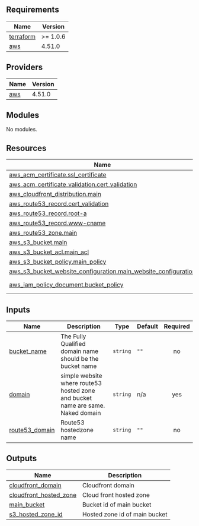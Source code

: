 <!-- BEGIN_TF_DOCS -->
## Requirements

| Name | Version |
|------|---------|
| <a name="requirement_terraform"></a> [terraform](#requirement\_terraform) | >= 1.0.6 |
| <a name="requirement_aws"></a> [aws](#requirement\_aws) | 4.51.0 |

## Providers

| Name | Version |
|------|---------|
| <a name="provider_aws"></a> [aws](#provider\_aws) | 4.51.0 |

## Modules

No modules.

## Resources

| Name | Type |
|------|------|
| [aws_acm_certificate.ssl_certificate](https://registry.terraform.io/providers/hashicorp/aws/4.51.0/docs/resources/acm_certificate) | resource |
| [aws_acm_certificate_validation.cert_validation](https://registry.terraform.io/providers/hashicorp/aws/4.51.0/docs/resources/acm_certificate_validation) | resource |
| [aws_cloudfront_distribution.main](https://registry.terraform.io/providers/hashicorp/aws/4.51.0/docs/resources/cloudfront_distribution) | resource |
| [aws_route53_record.cert_validation](https://registry.terraform.io/providers/hashicorp/aws/4.51.0/docs/resources/route53_record) | resource |
| [aws_route53_record.root-a](https://registry.terraform.io/providers/hashicorp/aws/4.51.0/docs/resources/route53_record) | resource |
| [aws_route53_record.www-cname](https://registry.terraform.io/providers/hashicorp/aws/4.51.0/docs/resources/route53_record) | resource |
| [aws_route53_zone.main](https://registry.terraform.io/providers/hashicorp/aws/4.51.0/docs/resources/route53_zone) | resource |
| [aws_s3_bucket.main](https://registry.terraform.io/providers/hashicorp/aws/4.51.0/docs/resources/s3_bucket) | resource |
| [aws_s3_bucket_acl.main_acl](https://registry.terraform.io/providers/hashicorp/aws/4.51.0/docs/resources/s3_bucket_acl) | resource |
| [aws_s3_bucket_policy.main_policy](https://registry.terraform.io/providers/hashicorp/aws/4.51.0/docs/resources/s3_bucket_policy) | resource |
| [aws_s3_bucket_website_configuration.main_website_configuration](https://registry.terraform.io/providers/hashicorp/aws/4.51.0/docs/resources/s3_bucket_website_configuration) | resource |
| [aws_iam_policy_document.bucket_policy](https://registry.terraform.io/providers/hashicorp/aws/4.51.0/docs/data-sources/iam_policy_document) | data source |

## Inputs

| Name | Description | Type | Default | Required |
|------|-------------|------|---------|:--------:|
| <a name="input_bucket_name"></a> [bucket\_name](#input\_bucket\_name) | The Fully Qualified domain name should be the bucket name | `string` | `""` | no |
| <a name="input_domain"></a> [domain](#input\_domain) | simple website where route53 hosted zone and bucket name are same. Naked domain | `string` | n/a | yes |
| <a name="input_route53_domain"></a> [route53\_domain](#input\_route53\_domain) | Route53 hostedzone name | `string` | `""` | no |

## Outputs

| Name | Description |
|------|-------------|
| <a name="output_cloudfront_domain"></a> [cloudfront\_domain](#output\_cloudfront\_domain) | Cloudfront domain |
| <a name="output_cloudfront_hosted_zone"></a> [cloudfront\_hosted\_zone](#output\_cloudfront\_hosted\_zone) | Cloud front hosted zone |
| <a name="output_main_bucket"></a> [main\_bucket](#output\_main\_bucket) | Bucket id of main bucket |
| <a name="output_s3_hosted_zone_id"></a> [s3\_hosted\_zone\_id](#output\_s3\_hosted\_zone\_id) | Hosted zone id of main bucket |
<!-- END_TF_DOCS -->